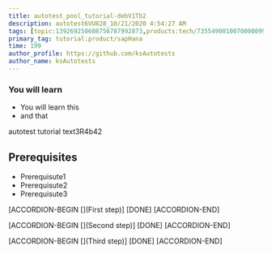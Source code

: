 ```yaml
---
title: autotest_pool_tutorial-debV1Tb2
description: autotest6VU828_10/21/2020 4:54:27 AM
tags: [topic:139269250608756787992873,products:tech/73554900100700000996,tutorial:experience/advanced]
primary_tag: tutorial:product/sapHana
time: 199
author_profile: https://github.com/ksAutotests
author_name: ksAutotests
---
```

### You will learn
- You will learn this
- and that

autotest tutorial text3R4b42

## Prerequisites
- Prerequisute1
- Prerequisute2
- Prerequisute3

[ACCORDION-BEGIN [](First step)]
[DONE]
[ACCORDION-END]

[ACCORDION-BEGIN [](Second step)]
[DONE]
[ACCORDION-END]

[ACCORDION-BEGIN [](Third step)]
[DONE]
[ACCORDION-END]

